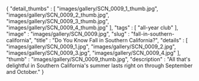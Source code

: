 {
  "detail_thumbs" : [
                       "images/gallery/SCN_0009_1_thumb.jpg",
                       "images/gallery/SCN_0009_2_thumb.jpg",
                       "images/gallery/SCN_0009_3_thumb.jpg",
                       "images/gallery/SCN_0009_4_thumb.jpg"
                     ],
  "tags" : [
              "all-year club"
            ],
  "image" : "images/gallery/SCN_0009.jpg",
  "slug" : "fall-in-southern-california",
  "title" : "Do You Know Fall in Southern California?",
  "details" : [
                 "images/gallery/SCN_0009_1.jpg",
                 "images/gallery/SCN_0009_2.jpg",
                 "images/gallery/SCN_0009_3.jpg",
                 "images/gallery/SCN_0009_4.jpg"
               ],
  "thumb" : "images/gallery/SCN_0009_thumb.jpg",
  "description" : "All that's delightful in Southern California's summer lasts right on through September and October."
}
